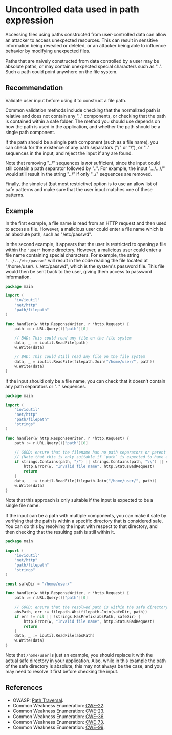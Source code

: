 # Uncontrolled data used in path expression
Accessing files using paths constructed from user-controlled data can allow an attacker to access unexpected resources. This can result in sensitive information being revealed or deleted, or an attacker being able to influence behavior by modifying unexpected files.

Paths that are naively constructed from data controlled by a user may be absolute paths, or may contain unexpected special characters such as "..". Such a path could point anywhere on the file system.


## Recommendation
Validate user input before using it to construct a file path.

Common validation methods include checking that the normalized path is relative and does not contain any ".." components, or checking that the path is contained within a safe folder. The method you should use depends on how the path is used in the application, and whether the path should be a single path component.

If the path should be a single path component (such as a file name), you can check for the existence of any path separators ("/" or "\\"), or ".." sequences in the input, and reject the input if any are found.

Note that removing "../" sequences is *not* sufficient, since the input could still contain a path separator followed by "..". For example, the input ".../...//" would still result in the string "../" if only "../" sequences are removed.

Finally, the simplest (but most restrictive) option is to use an allow list of safe patterns and make sure that the user input matches one of these patterns.


## Example
In the first example, a file name is read from an HTTP request and then used to access a file. However, a malicious user could enter a file name which is an absolute path, such as "/etc/passwd".

In the second example, it appears that the user is restricted to opening a file within the `"user"` home directory. However, a malicious user could enter a file name containing special characters. For example, the string `"../../etc/passwd"` will result in the code reading the file located at "/home/user/../../etc/passwd", which is the system's password file. This file would then be sent back to the user, giving them access to password information.


```go
package main

import (
	"io/ioutil"
	"net/http"
	"path/filepath"
)

func handler(w http.ResponseWriter, r *http.Request) {
	path := r.URL.Query()["path"][0]

	// BAD: This could read any file on the file system
	data, _ := ioutil.ReadFile(path)
	w.Write(data)

	// BAD: This could still read any file on the file system
	data, _ = ioutil.ReadFile(filepath.Join("/home/user/", path))
	w.Write(data)
}

```
If the input should only be a file name, you can check that it doesn't contain any path separators or ".." sequences.


```go
package main

import (
	"io/ioutil"
	"net/http"
	"path/filepath"
	"strings"
)

func handler(w http.ResponseWriter, r *http.Request) {
	path := r.URL.Query()["path"][0]

	// GOOD: ensure that the filename has no path separators or parent directory references
	// (Note that this is only suitable if `path` is expected to have a single component!)
	if strings.Contains(path, "/") || strings.Contains(path, "\\") || strings.Contains(path, "..") {
		http.Error(w, "Invalid file name", http.StatusBadRequest)
		return
	}
	data, _ := ioutil.ReadFile(filepath.Join("/home/user/", path))
	w.Write(data)
}

```
Note that this approach is only suitable if the input is expected to be a single file name.

If the input can be a path with multiple components, you can make it safe by verifying that the path is within a specific directory that is considered safe. You can do this by resolving the input with respect to that directory, and then checking that the resulting path is still within it.


```go
package main

import (
	"io/ioutil"
	"net/http"
	"path/filepath"
	"strings"
)

const safeDir = "/home/user/"

func handler(w http.ResponseWriter, r *http.Request) {
	path := r.URL.Query()["path"][0]

	// GOOD: ensure that the resolved path is within the safe directory
	absPath, err := filepath.Abs(filepath.Join(safeDir, path))
	if err != nil || !strings.HasPrefix(absPath, safeDir) {
		http.Error(w, "Invalid file name", http.StatusBadRequest)
		return
	}
	data, _ := ioutil.ReadFile(absPath)
	w.Write(data)
}

```
Note that `/home/user` is just an example, you should replace it with the actual safe directory in your application. Also, while in this example the path of the safe directory is absolute, this may not always be the case, and you may need to resolve it first before checking the input.


## References
* OWASP: [Path Traversal](https://owasp.org/www-community/attacks/Path_Traversal).
* Common Weakness Enumeration: [CWE-22](https://cwe.mitre.org/data/definitions/22.html).
* Common Weakness Enumeration: [CWE-23](https://cwe.mitre.org/data/definitions/23.html).
* Common Weakness Enumeration: [CWE-36](https://cwe.mitre.org/data/definitions/36.html).
* Common Weakness Enumeration: [CWE-73](https://cwe.mitre.org/data/definitions/73.html).
* Common Weakness Enumeration: [CWE-99](https://cwe.mitre.org/data/definitions/99.html).
